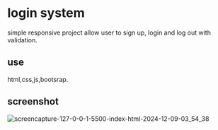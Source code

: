 # login system
simple responsive project allow user to sign up, login and log out with validation.
## use
html,css,js,bootsrap.
## screenshot
![screencapture-127-0-0-1-5500-index-html-2024-12-09-03_54_38](https://github.com/user-attachments/assets/335126cc-a833-4aa3-94fc-91b2598e2f26)
